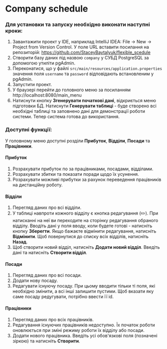 # Company schedule
### Для установки та запуску необхідно виконати наступні кроки: ###
1.	Завантажити проект у IDE, наприклад IntelliJ IDEA: File → New → Project from Version Control. У поле URL вставити посилання на репозиторій: https://github.com/StaceyBaytalyuk/flexible_scedule
2.	Створити базу даних під назвою `company` у СУБД PostgreSQL за допомогою утиліти pgAdmin.
3.	Переконатися, що у файлі `src/main/resources/application.properties` значення поля `username` та `password` відповідають встановленим у pgAdmin.
4.	Запустити проект.
5.	У браузері перейти до головного меню за посиланням http://localhost:8080/main_menu
6.	Натиснути кнопку **Згенерувати початкові дані**, відкриється меню підготовки БД. Натиснути **Генерувати таблиці** - буде створено всі необхідні таблиці та заповнено дані для демонстрації роботи системи. Тепер система готова до використання. 

### Доступні функції: ###
У головному меню доступні розділи **Прибуток**, **Відділи**, **Посади** та **Працівники**.
#### Прибуток ####
1. Розрахувати прибуток по за працівниками, посадами, відділами.
2. Розрахувати збитки та показати поради щодо їх усунення.
3. Розрахувати можливі прибутки за рахунок переведення працівників на дистанційну роботу.
#### Відділи ####
1. Перегляд даних про всі відділи.
2. У таблиці навпроти кожного відділу є кнопка редагування (✏️). При натисканні на неї ви переходите на сторінку редагування обраного відділу. Вводіть дані у поля вводу, коли будете готові - натисніть кнопку **Зберегти**. Якщо бажаєте відмінити редагування, натисніть **Відмінити**. Щоб повернутися до списку всіх відділів, натисніть **Назад**.
3. Щоб створити новий відділ, натисніть **Додати новий відділ**. Введіть дані та натисніть **Створити відділ**.
#### Посади ####
1. Перегляд даних про всі посади.
2. Додати нову посаду.
3. Редагувати існуючу посаду. При цьому вводити тільки ті поля, які необхідно змінити, а всі інші залишити пустими. Щоб вказати яку саме посаду редугувати, потрібно ввести її id.
#### Працівники ####
1. Перегляд даних про всіх працівників.
2. Редагування існуючих працівників недоступно. Їх початок роботи оновлюється при зміні режиму роботи їх відділу або посади.
3. Додати нового працівника. Введіть усі обов'язкові поля (позначені зіркою) та натисніть **Створити**.
